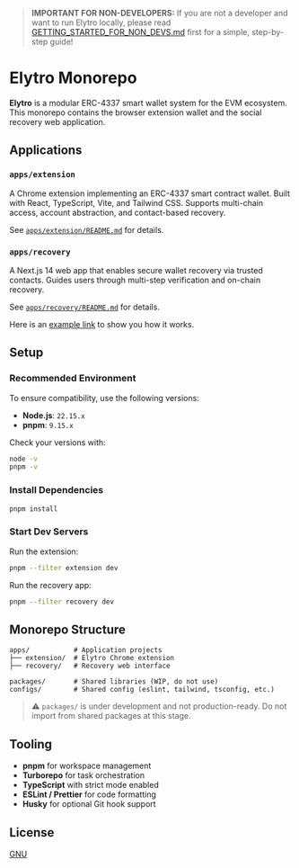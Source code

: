 > **IMPORTANT FOR NON-DEVELOPERS:**
> If you are not a developer and want to run Elytro locally, please read [GETTING_STARTED_FOR_NON_DEVS.md](./GETTING_STARTED_FOR_NON_DEVS.md) first for a simple, step-by-step guide!

# Elytro Monorepo

**Elytro** is a modular ERC-4337 smart wallet system for the EVM ecosystem. This monorepo contains the browser extension wallet and the social recovery web application.

## Applications

### `apps/extension`

A Chrome extension implementing an ERC-4337 smart contract wallet.
Built with React, TypeScript, Vite, and Tailwind CSS.
Supports multi-chain access, account abstraction, and contact-based recovery.

See [`apps/extension/README.md`](apps/extension/README.md) for details.

### `apps/recovery`

A Next.js 14 web app that enables secure wallet recovery via trusted contacts.
Guides users through multi-step verification and on-chain recovery.

See [`apps/recovery/README.md`](apps/recovery/README.md) for details.

Here is an [example link](https://recovery.elytro.com/?id=0x541759739e8a737bb885e87d5c5b22e80330f2e0a574543ca8c8590fcd3e33e0&address=0x27c310bc5E5fEDb0e8833DB4CeB31C93CC246dA5&chainId=11155111&hash=0xacd27c858e64d4fa7a560a8e1de45d1186acea0d8b850bc052ceb87369477d4d&from=8827934&owner=0xdAc441aaD418D8E323ADEaE6dCD4261de7fFB4dd) to show you how it works.

## Setup

### Recommended Environment

To ensure compatibility, use the following versions:

- **Node.js**: `22.15.x`
- **pnpm**: `9.15.x`

Check your versions with:

```bash
node -v
pnpm -v
```

### Install Dependencies

```bash
pnpm install
```

### Start Dev Servers

Run the extension:

```bash
pnpm --filter extension dev
```

Run the recovery app:

```bash
pnpm --filter recovery dev
```

## Monorepo Structure

```
apps/           # Application projects
├── extension/  # Elytro Chrome extension
├── recovery/   # Recovery web interface

packages/       # Shared libraries (WIP, do not use)
configs/        # Shared config (eslint, tailwind, tsconfig, etc.)
```

> ⚠️ `packages/` is under development and not production-ready. Do not import from shared packages at this stage.

## Tooling

- **pnpm** for workspace management
- **Turborepo** for task orchestration
- **TypeScript** with strict mode enabled
- **ESLint / Prettier** for code formatting
- **Husky** for optional Git hook support

## License

[GNU](/LICENSE)
